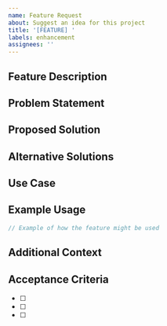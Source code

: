 ```yaml
---
name: Feature Request
about: Suggest an idea for this project
title: '[FEATURE] '
labels: enhancement
assignees: ''
---
```


## Feature Description

<!-- A clear and concise description of what you want to happen -->

## Problem Statement

<!-- Is your feature request related to a problem? Please describe the problem -->

## Proposed Solution

<!-- Describe the solution you'd like -->

## Alternative Solutions

<!-- Describe any alternative solutions or features you've considered -->

## Use Case

<!-- Describe how this feature would be used -->

## Example Usage

```typescript
// Example of how the feature might be used
```

## Additional Context

<!-- Add any other context, screenshots, or examples about the feature request here -->

## Acceptance Criteria

<!-- Define what needs to be implemented for this feature to be considered complete -->

- [ ]
- [ ]
- [ ]
